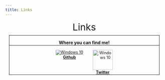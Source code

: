 ```yaml
---
title: Links
---
```


<div>
    <div class="info-section">
        <div class="info-header" style="text-align: center;">
            <span style="font-size: 30px;">Links</span>
        </div>
        <div style="margin: 0.5em 0.8em;">
            <div class="edition-boxes" style="display: flex; flex-wrap: wrap; text-align: center; margin-bottom: 1em;">
                <div class="edition-group" style="flex-wrap: initial; flex: auto; margin: 1px 0 1px 0;">
                    <div class="edition-box" style="border: 1px solid #071726; flex: auto; margin: 0 1px 0 1px;">
                        <p style="border-bottom: 1px solid #071726; font-weight: bold;">Where you can find me!</p>
                        <div style="display: inline-block; margin: 0 0.5em 0 0.5em; vertical-align: top;">
                            <div style="display: inline-block; padding: 0 0.5em; font-size: 90%; vertical-align: top;">
                                <a href="https://github.com/SmokeyStack" target="_blank" title="Github">
                                    <img alt="Windows 10" src="/assets/images/Github.png" decoding="async"/>
                                </a>
                                <br />
                                <b><a href="https://github.com/SmokeyStack" target="_blank" title="Github">Github</a></b>
                            </div>
                        </div>
                        <div style="display: inline-block; margin: 0 0.5em 0 0.5em; vertical-align: top;">
                            <div style="display: inline-block; padding: 0 0.5em; font-size: 90%; vertical-align: top;">
                                <a href="https://twitter.com/smokeystack_" target="_blank" title="Twitter">
                                    <img alt="Windows 10" src="/assets/images/Twitter.png" decoding="async" height="64"/>
                                </a>
                                <br />
                                <b><a href="https://twitter.com/smokeystack_" target="_blank" title="Twitter">Twitter</a></b>
                            </div>
                        </div>
                    </div>
                </div>
            </div>
        </div>
    </div>
</div>
